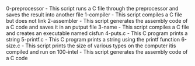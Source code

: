 0-preprocessor - This script runs a C file through the preprocessor and saves the result into another file
1-compiler - This script compiles a C file but does not link
2-assembler - This script generates the assembly code of a C code and saves it in an putput file
3-name - This script compiles a C file and creates an executable named cisfun
4-puts.c - This C program prints a string
5-printf.c - This C program prints a string using the printf function
6-size.c - This script prints the size of various types on the computer itis compiled and run on
100-intel - This script generates the assembly code of a C code
